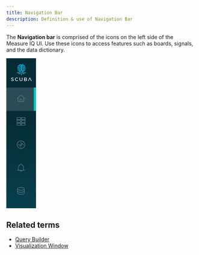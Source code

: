 ```yaml
---
title: Navigation Bar 
description: Definition & use of Navigation Bar 
---
```

The **Navigation bar** is comprised of the icons on the left side of the Measure IQ UI. Use these icons to access features such as boards, signals, and the data dictionary.

![](./attachments/v5Sidebar.png)

## Related terms

- [Query Builder](../query-builder)
- [Visualization Window](../visualization-window)
